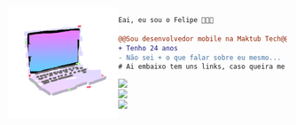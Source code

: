 <img align="left" height="200" src="https://github.com/mazieri/img/blob/main/ezgif-7-71efe932f73d.gif"/>

```diff
Eai, eu sou o Felipe 👨🏻‍💻

@@Sou desenvolvedor mobile na Maktub Tech@@
+ Tenho 24 anos
- Não sei + o que falar sobre eu mesmo...
# Ai embaixo tem uns links, caso queira me "achar"
```
<code><a href="https://www.instagram.com/efemazieri/" target="_blank"><img height="30" src="https://image.flaticon.com/icons/svg/174/174855.svg"></a> 
  <a href="https://twitter.com/efemazieri" target="_blank"><img height="30" src="https://image.flaticon.com/icons/svg/733/733579.svg"></a>
  <a href="https://www.linkedin.com/in/felipemazieri/" target="_blank"><img height="30" src="https://image.flaticon.com/icons/svg/733/733561.svg"></a>
</code>

<eai>
<espero que esteja bem>
<beba água e fique em casa>

<!--
**mazieri/mazieri** is a ✨ _special_ ✨ repository because its `README.md` (this file) appears on your GitHub profile.

Here are some ideas to get you started:

- 🔭 I’m currently working on ...
- 🌱 I’m currently learning ...
- 👯 I’m looking to collaborate on ...
- 🤔 I’m looking for help with ...
- 💬 Ask me about ...
- 📫 How to reach me: ...
- 😄 Pronouns: ...
- ⚡ Fun fact: ...
-->
